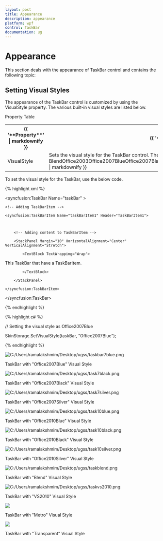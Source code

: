 ```yaml
---
layout: post
title: Appearance
description: appearance
platform: wpf
control: TaskBar
documentation: ug
---
```


# Appearance

This section deals with the appearance of TaskBar control and contains the following topic:

## Setting Visual Styles

The appearance of the TaskBar control is customized by using the VisualStyle property. The various built-in visual styles are listed below.



Property Table

<table>
<tr>
<th>
{{ '**Property**' | markdownify }}</th><th>
{{ '**Description**' | markdownify }}</th></tr>
<tr>
<td>
VisualStyle</td><td>
Sets the visual style for the TaskBar control. The options provided are as follows. 
{{ '* BlendOffice2003Office2007BlueOffice2007BlackOffice2007SilverShinyBlueShinyRedSyncOrangeVS2010MetroTransparent*' | markdownify }}</td></tr>
</table>




To set the visual style for the TaskBar, use the below code.




{% highlight xml %}



<!-- Adding TaskBar -->

<syncfusion:TaskBar Name="taskBar" >



    <!-- Adding TaskBarItem -->

    <syncfusion:TaskBarItem Name="taskBarItem1" Header="TaskBarItem1">



        <!-- Adding content to TaskBarItem -->

        <StackPanel Margin="10" HorizontalAlignment="Center" 										VerticalAlignment="Stretch">

            <TextBlock TextWrapping="Wrap">

This TaskBar that have a TaskBarItem.

            </TextBlock>

        </StackPanel>

    </syncfusion:TaskBarItem>

</syncfusion:TaskBar>

{% endhighlight %}



{% highlight c# %}



// Setting the visual style as Office2007Blue

SkinStorage.SetVisualStyle(taskBar, "Office2007Blue");

{% endhighlight %}



![C:/Users/ramalakshmim/Desktop/ugss/taskbar7blue.png](Appearance_images/Appearance_img1.png)


TaskBar with "Office2007Blue" Visual Style



![C:/Users/ramalakshmim/Desktop/ugss/task7black.png](Appearance_images/Appearance_img2.png)


TaskBar with "Office2007Black" Visual Style



![C:/Users/ramalakshmim/Desktop/ugss/task7silver.png](Appearance_images/Appearance_img3.png)

TaskBar with "Office2007Silver" Visual Style



![C:/Users/ramalakshmim/Desktop/ugss/task10blue.png](Appearance_images/Appearance_img4.png)


TaskBar with "Office2010Blue" Visual Style



![C:/Users/ramalakshmim/Desktop/ugss/task10black.png](Appearance_images/Appearance_img5.png)


TaskBar with "Office2010Black" Visual Style



![C:/Users/ramalakshmim/Desktop/ugss/task10silver.png](Appearance_images/Appearance_img6.png)



TaskBar with "Office2010Silver" Visual Style



![C:/Users/ramalakshmim/Desktop/ugss/taskblend.png](Appearance_images/Appearance_img7.png)



TaskBar with "Blend" Visual Style



![C:/Users/ramalakshmim/Desktop/ugss/taskvs2010.png](Appearance_images/Appearance_img8.png)


TaskBar with "VS2010" Visual Style



![](Appearance_images/Appearance_img9.png)



TaskBar with "Metro" Visual Style



![](Appearance_images/Appearance_img10.png)



TaskBar with "Transparent" Visual Style





